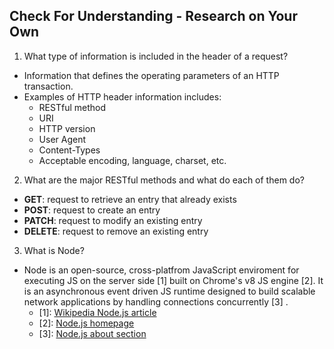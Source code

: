 ## Check For Understanding - Research on Your Own

1. What type of information is included in the header of a request?
- Information that defines the operating parameters of an HTTP transaction. 
- Examples of HTTP header information includes: 
  * RESTful method
  * URI
  * HTTP version
  * User Agent
  * Content-Types
  * Acceptable encoding, language, charset, etc.
2. What are the major RESTful methods and what do each of them do?
  * **GET**: request to retrieve an entry that already exists
  * **POST**: request to create an entry
  * **PATCH**: request to modify an existing entry
  * **DELETE**: request to remove an existing entry
3. What is Node?
  * Node is an open-source, cross-platfrom JavaScript enviroment for executing JS on the server side [1] built on Chrome's v8 JS engine [2]. It is an asynchronous event driven JS runtime designed to build scalable network applications by handling connections concurrently [3] .
    - [1]: [Wikipedia Node.js article](https://goo.gl/agmzmF)
    - [2]: [Node.js homepage](https://nodejs.org/en/)
    - [3]: [Node.js about section](https://nodejs.org/en/about/)
